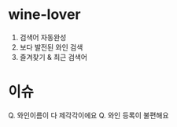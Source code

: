 # wine-lover

1. 검색어 자동완성
2. 보다 발전된 와인 검색
3. 즐겨찾기 & 최근 검색어

# 이슈
Q. 와인이름이 다 제각각이에요
Q. 와인 등록이 불편해요



 

